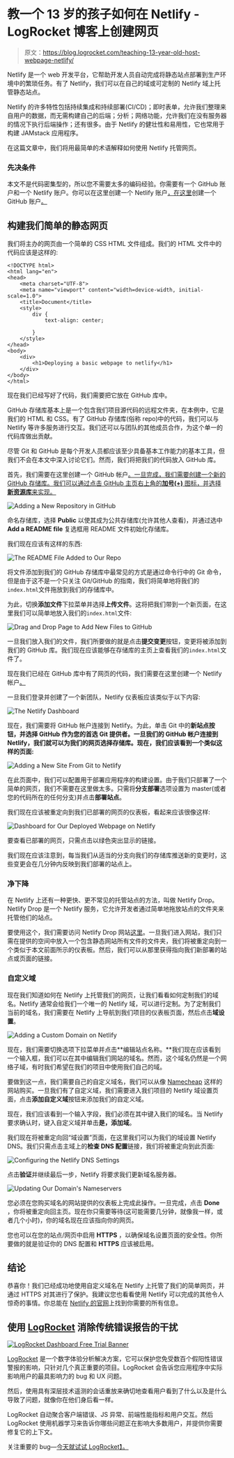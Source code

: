 # 教一个 13 岁的孩子如何在 Netlify - LogRocket 博客上创建网页

> 原文：<https://blog.logrocket.com/teaching-13-year-old-host-webpage-netlify/>

Netlify 是一个 web 开发平台，它帮助开发人员自动完成将静态站点部署到生产环境中的繁琐任务。有了 Netlify，我们可以在自己的域或可定制的 Netlify 域上托管静态站点。

Netlify 的许多特性包括持续集成和持续部署(CI/CD)；即时表单，允许我们整理来自用户的数据，而无需构建自己的后端；分析；网络功能，允许我们在没有服务器的情况下执行后端操作；还有很多。由于 Netlify 的健壮性和易用性，它也常用于构建 JAMstack 应用程序。

在这篇文章中，我们将用最简单的术语解释如何使用 Netlify 托管网页。

### 先决条件

本文不是代码密集型的，所以您不需要太多的编码经验。你需要有一个 GitHub 账户和一个 Netlify 账户。你可以在这里创建一个 Netlify 账户[，在这里](https://app.netlify.com/signup/email)创建一个 GitHub 账户[。](https://www.github.com)

## 构建我们简单的静态网页

我们将主办的网页由一个简单的 CSS HTML 文件组成。我们的 HTML 文件中的代码应该是这样的:

```
<!DOCTYPE html>
<html lang="en">
<head>
    <meta charset="UTF-8">
    <meta name="viewport" content="width=device-width, initial-scale=1.0">
    <title>Document</title>
    <style>
        div {
            text-align: center;

        }
    </style>
</head>
<body>
    <div>
        <h1>Deploying a basic webpage to netlify</h1>
    </div>
</body>
</html>
```

现在我们已经写好了代码，我们需要把它放在 GitHub 库中。

GitHub 存储库基本上是一个包含我们项目源代码的远程文件夹，在本例中，它是我们的 HTML 和 CSS。有了 GitHub 存储库(俗称 repo)中的代码，我们可以与 Netlify 等许多服务进行交互。我们还可以与团队的其他成员合作，为这个单一的代码库做出贡献。

尽管 Git 和 GitHub 是每个开发人员都应该至少具备基本工作能力的基本工具，但我们不会在本文中深入讨论它们。然而，我们将把我们的代码放入 GitHub 库。

首先，我们需要在这里创建一个 GitHub 帐户[。一旦完成，我们需要创建一个新的 GitHub 存储库。我们可以通过点击 GitHub 主页右上角的**加号(+)** 图标，并选择**新资源库**来实现。](https://github.com)

![Adding a New Repository in GitHub](img/0f60dff09351f18358897cd20a37805e.png)

命名存储库，选择 **Public** 以使其成为公共存储库(允许其他人查看)，并通过选中 **Add a README file** 复选框用 README 文件初始化存储库。

我们现在应该有这样的东西:

![The README File Added to Our Repo](img/0941427e55c56af1f3b75c531c289cd1.png)

将文件添加到我们的 GitHub 存储库中最常见的方式是通过命令行中的 Git 命令，但是由于这不是一个只关注 Git/GitHub 的指南，我们将简单地将我们的`index.html`文件拖放到我们的存储库中。

为此，切换**添加文件**下拉菜单并选择**上传文件**。这将把我们带到一个新页面，在这里我们可以简单地放入我们的`index.html`文件:

![Drag and Drop Page to Add New Files to GitHub](img/60da97d418868b922e471c65e17bcaa7.png)

一旦我们放入我们的文件，我们所要做的就是点击**提交变更**按钮，变更将被添加到我们的 GitHub 库。我们现在应该能够在存储库的主页上查看我们的`index.html`文件了。

现在我们已经在 GitHub 库中有了网页的代码，我们需要在这里创建一个 Netlify 帐户[。](https://app.netlify.com/signup/email)

一旦我们登录并创建了一个新团队，Netlify 仪表板应该类似于以下内容:

![The Netlify Dashboard](img/94ff60bd20fbf9e0f8ff365904d47ff8.png)

现在，我们需要将 GitHub 帐户连接到 Netlify。为此，单击 Git 中的**新站点按钮，并选择 GitHub 作为您的首选 Git 提供者。一旦我们的 GitHub 帐户连接到 Netlify，我们就可以为我们的网页选择存储库。现在，我们应该看到一个类似这样的页面:**

![Adding a New Site From Git to Netlify](img/9df2c87a7afd65e68652bff62e386907.png)

在此页面中，我们可以配置用于部署应用程序的构建设置。由于我们只部署了一个简单的网页，我们不需要在这里做太多。只需将**分支部署**选项设置为 master(或者您的代码所在的任何分支)并点击**部署站点**。

我们现在应该被重定向到我们已部署的网页的仪表板，看起来应该很像这样:

![Dashboard for Our Deployed Webpage on Netlify](img/4fdb84ccbefd3f35cdc1c9af277733a2.png)

要查看已部署的网页，只需点击以绿色突出显示的链接。

我们现在应该注意到，每当我们从适当的分支向我们的存储库推送新的变更时，这些变更会在几分钟内反映到我们部署的站点上。

### 净下降

在 Netlify 上还有一种更快、更不常见的托管站点的方法，叫做 Netlify Drop。Netlify Drop 是一个 Netlify 服务，它允许开发者通过简单地拖放站点的文件夹来托管他们的站点。

要使用这个，我们需要访问 Netlify Drop 网站[这里](https://app.netlify.com/drop)。一旦我们进入网站，我们只需在提供的空间中放入一个包含静态网站所有文件的文件夹，我们将被重定向到一个类似于本文前面所示的仪表板。然后，我们可以从那里获得指向我们新部署的站点或页面的链接。

### 自定义域

现在我们知道如何在 Netlify 上托管我们的网页，让我们看看如何定制我们的域名。Netlify 通常会给我们一个唯一的 Netlify 域，可以进行定制。为了定制我们当前的域名，我们需要在 Netlify 上导航到我们项目的仪表板页面，然后点击**域设置**。

![Adding a Custom Domain on Netlify](img/3cb3b10400ac00f02702be199a9714cd.png)

现在，我们需要切换选项下拉菜单并点击**编辑站点名称。**我们现在应该看到一个输入框，我们可以在其中编辑我们网站的域名。然而，这个域名仍然是一个网络子域，有时我们希望在我们的项目中使用我们自己的域。

要做到这一点，我们需要自己的自定义域名，我们可以从像 [Namecheap](http://namecheap.com) 这样的网站购买。一旦我们有了自定义域，我们需要进入我们项目的 Netlify 域设置页面，点击**添加自定义域**按钮来添加我们的自定义域。

现在，我们应该看到一个输入字段，我们必须在其中键入我们的域名。当 Netlify 要求确认时，键入自定义域并单击**是，添加域**。

我们现在将被重定向回“域设置”页面，在这里我们可以为我们的域设置 Netlify DNS。我们只需点击主域上的**检查 DNS 配置**链接，我们将被重定向到此页面:

![Configuring the Netlify DNS Settings](img/856fe71af1f0119bdc2b6afbdb5885c7.png)

点击**验证**并继续最后一步，Netlify 将要求我们更新域名服务器。

![Updating Our Domain's Nameservers](img/8296f8a0457d64f2ad1276d3fb70f044.png)

您必须在您购买域名的网站提供的仪表板上完成此操作。一旦完成，点击 **Done** ，你将被重定向回主页。现在你只需要等待(这可能需要几分钟，就像我一样，或者几个小时)，你的域名现在应该指向你的网页。

您也可以在您的站点/网页中启用 **HTTPS** ，以确保域名设置页面的安全性。你所要做的就是验证你的 DNS 配置和 **HTTPS** 应该被启用。

## 结论

恭喜你！我们已经成功地使用自定义域名在 Netlify 上托管了我们的简单网页，并通过 HTTPS 对其进行了保护。我建议您也看看使用 Netlify 可以完成的其他令人惊奇的事情。你总能在 [Netlify 的官网](https://netlify.com)上找到你需要的所有信息。

## 使用 [LogRocket](https://lp.logrocket.com/blg/signup) 消除传统错误报告的干扰

[![LogRocket Dashboard Free Trial Banner](img/d6f5a5dd739296c1dd7aab3d5e77eeb9.png)](https://lp.logrocket.com/blg/signup)

[LogRocket](https://lp.logrocket.com/blg/signup) 是一个数字体验分析解决方案，它可以保护您免受数百个假阳性错误警报的影响，只针对几个真正重要的项目。LogRocket 会告诉您应用程序中实际影响用户的最具影响力的 bug 和 UX 问题。

然后，使用具有深层技术遥测的会话重放来确切地查看用户看到了什么以及是什么导致了问题，就像你在他们身后看一样。

LogRocket 自动聚合客户端错误、JS 异常、前端性能指标和用户交互。然后 LogRocket 使用机器学习来告诉你哪些问题正在影响大多数用户，并提供你需要修复它的上下文。

关注重要的 bug—[今天就试试 LogRocket】。](https://lp.logrocket.com/blg/signup-issue-free)